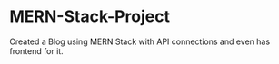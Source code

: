 # MERN-Stack-Project
Created a Blog using MERN Stack with API connections and even has frontend for it.
